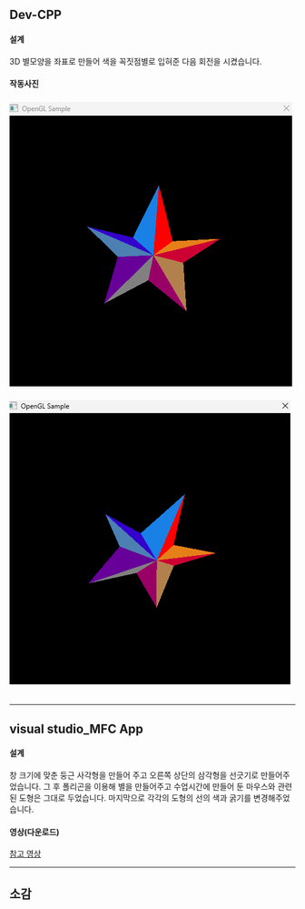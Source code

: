 ## Dev-CPP
#### 설계
3D 별모양을 좌표로 만들어 색을 꼭짓점별로 입혀준 다음 회전을 시켰습니다.
#### 작동사진
### ![별모양 1](https://github.com/ETKorea/Shared-data/blob/main/star1.png)
###### ![별모양 2](https://github.com/ETKorea/Shared-data/blob/main/star2.png)
***
## visual studio_MFC App
#### 설계
창 크기에 맞춘 둥근 사각형을 만들어 주고 오른쪽 상단의 삼각형을 선긋기로 만들어주었습니다.
그 후 폴리곤을 이용해 별을 만들어주고 수업시간에 만들어 둔 마우스와 관련된 도형은 그대로 두었습니다.
마지막으로 각각의 도형의 선의 색과 굵기를 변경해주었습니다.
#### 영상(다운로드)
[참고 영상](https://github.com/ETKorea/Shared-data/blob/main/hw2-3.mp4)
***
## 소감
